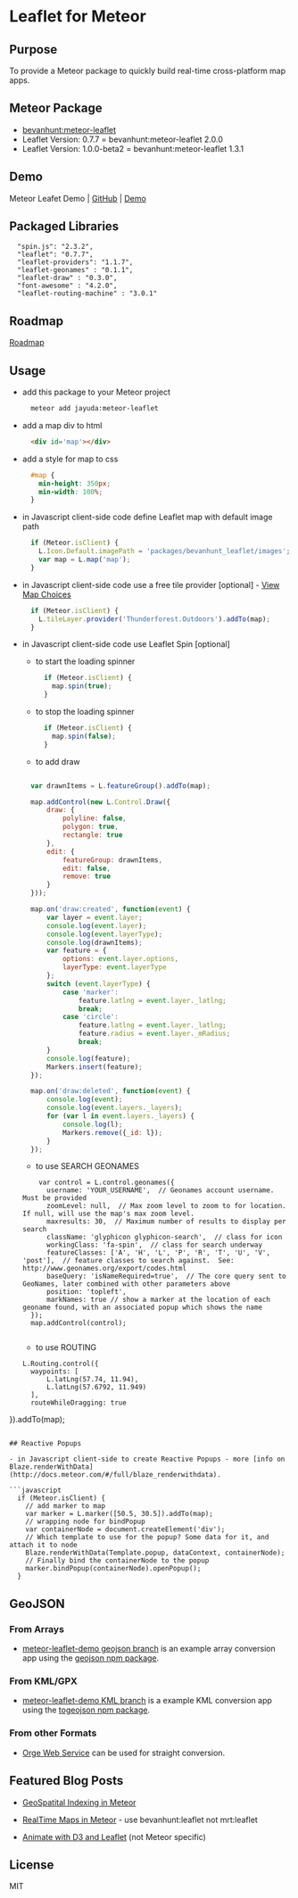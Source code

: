 # Leaflet for Meteor

## Purpose

To provide a Meteor package to quickly build real-time cross-platform map apps.

## Meteor Package
- [bevanhunt:meteor-leaflet](https://atmospherejs.com/bevanhunt/leaflet)
- Leaflet Version: 0.7.7 = bevanhunt:meteor-leaflet 2.0.0
- Leaflet Version: 1.0.0-beta2 = bevanhunt:meteor-leaflet 1.3.1

## Demo
Meteor Leafet Demo  |  [GitHub](https://github.com/bevanhunt/meteor-leaflet-demo)  |  [Demo](http://leaflet.meteor.com)

## Packaged Libraries
```
  "spin.js": "2.3.2",
  "leaflet": "0.7.7",
  "leaflet-providers": "1.1.7",
  "leaflet-geonames" : "0.1.1",
  "leaflet-draw" : "0.3.0",
  "font-awesome" : "4.2.0",
  "leaflet-routing-machine" : "3.0.1"
```

## Roadmap
[Roadmap](https://github.com/bevanhunt/meteor-leaflet/milestones)

## Usage
- add this package to your Meteor project

  ```bash
    meteor add jayuda:meteor-leaflet
  ```

- add a map div to html

  ```html
    <div id='map'></div>
  ```

- add a style for map to css

  ```css
    #map {
      min-height: 350px;
      min-width: 100%;
    }
  ```

- in Javascript client-side code define Leaflet map with default image path

  ```javascript
    if (Meteor.isClient) {
      L.Icon.Default.imagePath = 'packages/bevanhunt_leaflet/images';
      var map = L.map('map');
    }
  ```

- in Javascript client-side code use a free tile provider [optional] - [View Map Choices](http://leaflet-extras.github.io/leaflet-providers/preview/)

  ```javascript
    if (Meteor.isClient) {
      L.tileLayer.provider('Thunderforest.Outdoors').addTo(map);
    }
  ```

- in Javascript client-side code use Leaflet Spin [optional]

  - to start the loading spinner
    ```javascript
      if (Meteor.isClient) {
        map.spin(true);
      }
    ```

  - to stop the loading spinner
    ```javascript
      if (Meteor.isClient) {
        map.spin(false);
      }
    ```

  - to add draw 
  ```javascript

    var drawnItems = L.featureGroup().addTo(map);

    map.addControl(new L.Control.Draw({
        draw: {
            polyline: false,
            polygon: true,
            rectangle: true
        },
        edit: {
            featureGroup: drawnItems,
            edit: false,
            remove: true
        }
    }));

    map.on('draw:created', function(event) {
        var layer = event.layer;
        console.log(event.layer);
        console.log(event.layerType);
        console.log(drawnItems);
        var feature = {
            options: event.layer.options,
            layerType: event.layerType
        };
        switch (event.layerType) {
            case 'marker':
                feature.latlng = event.layer._latlng;
                break;
            case 'circle':
                feature.latlng = event.layer._latlng;
                feature.radius = event.layer._mRadius;
                break;
        }
        console.log(feature);
        Markers.insert(feature);
    });

    map.on('draw:deleted', function(event) {
        console.log(event);
        console.log(event.layers._layers);
        for (var l in event.layers._layers) {
            console.log(l);
            Markers.remove({_id: l});
        }
    });


  ```  

  - to use SEARCH GEONAMES 
  ```
      var control = L.control.geonames({
        username: 'YOUR_USERNAME',  // Geonames account username.  Must be provided
        zoomLevel: null,  // Max zoom level to zoom to for location.  If null, will use the map's max zoom level.
        maxresults: 30,  // Maximum number of results to display per search
        className: 'glyphicon glyphicon-search',  // class for icon
        workingClass: 'fa-spin',  // class for search underway
        featureClasses: ['A', 'H', 'L', 'P', 'R', 'T', 'U', 'V', 'post'],  // feature classes to search against.  See: http://www.geonames.org/export/codes.html
        baseQuery: 'isNameRequired=true',  // The core query sent to GeoNames, later combined with other parameters above
        position: 'topleft',
        markNames: true // show a marker at the location of each geoname found, with an associated popup which shows the name
    });
    map.addControl(control);
    
  ```

  - to use ROUTING
  ```
  L.Routing.control({
    waypoints: [
        L.latLng(57.74, 11.94),
        L.latLng(57.6792, 11.949)
    ],
    routeWhileDragging: true
}).addTo(map);
  ``` 

## Reactive Popups

- in Javascript client-side to create Reactive Popups - more [info on Blaze.renderWithData](http://docs.meteor.com/#/full/blaze_renderwithdata).

  ```javascript
    if (Meteor.isClient) {
      // add marker to map
      var marker = L.marker([50.5, 30.5]).addTo(map);
      // wrapping node for bindPopup
      var containerNode = document.createElement('div');
      // Which template to use for the popup? Some data for it, and attach it to node
      Blaze.renderWithData(Template.popup, dataContext, containerNode);
      // Finally bind the containerNode to the popup
      marker.bindPopup(containerNode).openPopup();
    }
  ```

## GeoJSON

### From Arrays
* [meteor-leaflet-demo geojson branch](https://github.com/bevanhunt/meteor-leaflet-demo/tree/geojson) is an example array conversion app using the [geojson npm package](https://www.npmjs.com/package/geojson).

### From KML/GPX
* [meteor-leaflet-demo KML branch](https://github.com/bevanhunt/meteor-leaflet-demo/tree/kml) is a example KML conversion app using the [togeojson npm package](https://www.npmjs.com/package/togeojson).

### From other Formats
* [Orge Web Service](http://ogre.adc4gis.com/) can be used for straight conversion.

## Featured Blog Posts

* [GeoSpatital Indexing in Meteor](http://joshowens.me/using-mongodb-geospatial-index-with-meteor-js/)

* [RealTime Maps in Meteor](http://asynchrotron.com/blog/2013/12/27/realtime-maps-with-meteor-and-leaflet/) - use bevanhunt:leaflet not mrt:leaflet

* [Animate with D3 and Leaflet](http://zevross.com/blog/2014/09/30/use-the-amazing-d3-library-to-animate-a-path-on-a-leaflet-map/) (not Meteor specific)

## License
MIT
